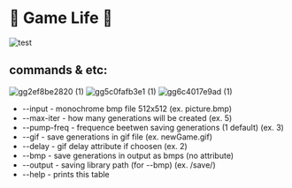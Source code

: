 # 👾 Game Life 👾

![test](https://github.com/drlinggg/gamelife/assets/124909828/82ffa8e0-0fe8-401d-9b2d-ebee96f1f658)

## commands & etc:
![gg2ef8be2820 (1)](https://github.com/drlinggg/14labgamelife/assets/124909828/6d403e43-def5-48e0-b846-f0889cafc182)
![gg5c0fafb3e1 (1)](https://github.com/drlinggg/14labgamelife/assets/124909828/4c42d075-6edd-4fbd-a39f-68317114322b)
![gg6c4017e9ad (1)](https://github.com/drlinggg/14labgamelife/assets/124909828/881d840a-82e5-4bce-9819-de1cd33c7ef5)

- --input - monochrome bmp file 512x512 (ex. picture.bmp)
- --max-iter - how many generations will be created (ex. 5)
- --pump-freq - frequence beetwen saving generations (1 default) (ex. 3)
- --gif - save generations in gif file (ex. newGame.gif)
- --delay - gif delay attribute if choosen (ex. 2)
- --bmp - save generations in output as bmps (no attribute)
- --output - saving library path (for --bmp) (ex. /save/) 
- --help - prints this table
